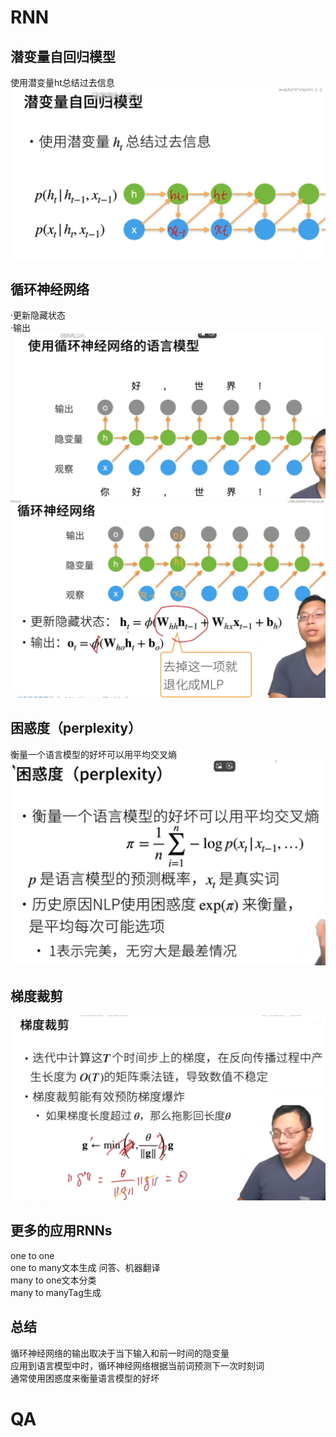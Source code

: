 # RNN
## 潜变量自回归模型
使用潜变量ht总结过去信息   
![alt text](image-21.png)
## 循环神经网络
·更新隐藏状态   
·输出   
![alt text](image-22.png)
![alt text](image-23.png)
## 困惑度（perplexity）
衡量一个语言模型的好坏可以用平均交叉熵   
![alt text](image-24.png)
## 梯度裁剪
![alt text](image-25.png)
## 更多的应用RNNs
one to one   
one to many文本生成  问答、机器翻译   
many to one文本分类   
many to manyTag生成   
## 总结
循环神经网络的输出取决于当下输入和前一时间的隐变量   
应用到语言模型中时，循环神经网络根据当前词预测下一次时刻词   
通常使用困惑度来衡量语言模型的好坏   

# QA
